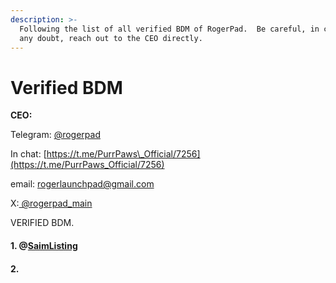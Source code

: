 ```yaml
---
description: >-
  Following the list of all verified BDM of RogerPad.  Be careful, in case of
  any doubt, reach out to the CEO directly.
---
```


# Verified BDM

**CEO:**

&#x20;Telegram: [@rogerpad](https://t.me/rogerpad)

In chat: [https://t.me/PurrPaws\_Official/7256](https://t.me/PurrPaws_Official/7256)

email: [rogerlaunchpad@gmail.com](mailto:rogerlaunchpad@gmail.com)

X:[ @rogerpad\_main](https://x.com/rogerpad_main)



VERIFIED BDM.

#### 1. @[SaimListing](https://t.me/SaimListing)

#### 2.&#x20;
